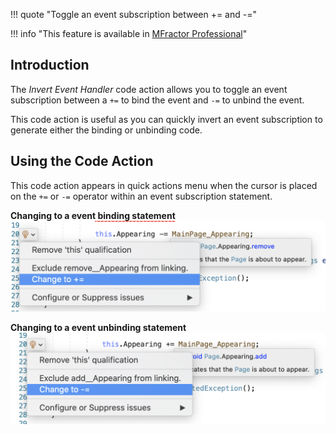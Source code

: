!!! quote "Toggle an event subscription between += and -="

!!! info "This feature is available in [MFractor Professional](https://www.mfractor.com/products/mfractor-professional)"

## Introduction

The _Invert Event Handler_ code action allows you to toggle an event subscription between a `+=` to bind the event and `-=` to unbind the event.

This code action is useful as you can quickly invert an event subscription to generate either the binding or unbinding code.

## Using the Code Action

This code action appears in quick actions menu when the cursor is placed on the `+=` or `-=` operator within an event subscription statement.

**Changing to a event binding statement**
![Invoking the Invert Event Handler code action to bind an event subscription](/img/csharp/code-actions/invert-event-bind.png)

**Changing to a event unbinding statement**
![Invoking the Invert Event Handler code action to unbind an event subscription](/img/csharp/code-actions/invert-event-unbind.png)
